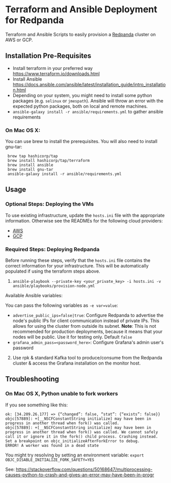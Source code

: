 # Terraform and Ansible Deployment for Redpanda

Terraform and Ansible Scripts to easily provision a [Redpanda](https://vectorized.io)
cluster on AWS or GCP.

## Installation Pre-Requisites

* Install terraform in your preferred way https://www.terraform.io/downloads.html
* Install Ansible https://docs.ansible.com/ansible/latest/installation_guide/intro_installation.html
* Depending on your system, you might need to install some python packages (e.g. `selinux` or `jmespath`). Ansible will throw an error with the expected python packages, both on local and remote machines.
* `ansible-galaxy install -r ansible/requirements.yml` to gather ansible requirements

### On Mac OS X:
You can use brew to install the prerequisites. You will also need to install gnu-tar:
```
 brew tap hashicorp/tap
 brew install hashicorp/tap/terraform
 brew install ansible
 brew install gnu-tar
 ansible-galaxy install -r ansible/requirements.yml
```


## Usage

### Optional Steps: Deploying the VMs

To use existing infrastructure, update the `hosts.ini` file with the appropriate
information. Otherwise see the READMEs for the following cloud providers:

* [AWS](aws/readme.md)
* [GCP](gcp/readme.md)

### Required Steps: Deploying Redpanda

Before running these steps, verify that the `hosts.ini` file contains the
correct information for your infrastructure. This will be automatically
populated if using the terraform steps above.

1. `ansible-playbook --private-key <your_private_key> -i hosts.ini -v ansible/playbooks/provision-node.yml`

  Available Ansible variables:

  You can pass the following variables as `-e var=value`:

* `advertise_public_ips=false|true`: Configure Redpanda to advertise the
node's public IPs for client communication instead of private IPs.
This allows for using the cluster from outside its subnet.
**Note**: This is not recommended for production deployments, because it
means that your nodes will be public. Use it for testing only. Default `false`
* `grafana_admin_pass=<password_here>`: Configure Grafana's admin user's password

2. Use rpk & standard Kafka tool to produce/consume from the Redpanda cluster
& access the Grafana installation on the monitor host.


## Troubleshooting

### On Mac OS X, Python unable to fork workers

If you see something like this:
```
ok: [34.209.26.177] => {“changed”: false, “stat”: {“exists”: false}}
objc[57889]: +[__NSCFConstantString initialize] may have been in progress in another thread when fork() was called.
objc[57889]: +[__NSCFConstantString initialize] may have been in progress in another thread when fork() was called. We cannot safely call it or ignore it in the fork() child process. Crashing instead. Set a breakpoint on objc_initializeAfterForkError to debug.
ERROR! A worker was found in a dead state
```

You might try resolving by setting an environment variable:
`export OBJC_DISABLE_INITIALIZE_FORK_SAFETY=YES`

See: https://stackoverflow.com/questions/50168647/multiprocessing-causes-python-to-crash-and-gives-an-error-may-have-been-in-progr

